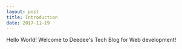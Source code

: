 ```yaml
---
layout: post
title: Introduction
date: 2017-11-19
---
```


Hello World! Welcome to Deedee's Tech Blog for Web development!
